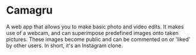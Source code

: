 # Camagru
A web app that allows you to make basic photo and video edits. It makes use of a webcam, and can superimpose predefined images onto taken pictures. These images become public and can be commented on or 'liked' by other users. In short, it's an Instagram clone.
